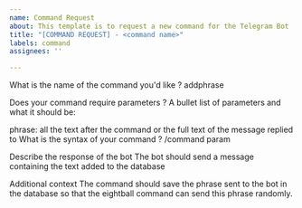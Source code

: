 ```yaml
---
name: Command Request
about: This template is to request a new command for the Telegram Bot
title: "[COMMAND REQUEST] - <command name>"
labels: command
assignees: ''

---
```


What is the name of the command you'd like ?
addphrase

Does your command require parameters ?
A bullet list of parameters and what it should be:

phrase: all the text after the command or the full text of the message replied to
What is the syntax of your command ?
/command param

Describe the response of the bot
The bot should send a message containing the text added to the database

Additional context
The command should save the phrase sent to the bot in the database so that the eightball command can send this phrase randomly.
